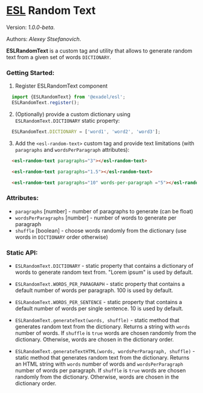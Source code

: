 # [ESL](../../../) Random Text

Version: *1.0.0-beta*.

Authors: *Alexey Stsefanovich*.

<a name="intro"></a>

**ESLRandomText** is a custom tag and utility that allows to generate random text from a given set of words `DICTIONARY`.

### Getting Started:

1. Register ESLRandomText component
```js
  import {ESLRandomText} from '@exadel/esl';
  ESLRandomText.register();
```

2. (Optionally) provide a custom dictionary using `ESLRandomText.DICTIONARY` static property:
```js
  ESLRandomText.DICTIONARY = ['word1', 'word2', 'word3'];
```

3. Add the `<esl-random-text>` custom tag and provide text limitations (with `paragraphs` and `wordsPerParagraph` attributes):
```html
  <esl-random-text paragraphs="3"></esl-random-text>
```
```html
  <esl-random-text paragraphs="1.5"></esl-random-text>
```
```html
  <esl-random-text paragraphs="10" words-per-paragraph ="5"></esl-random-text>
```

### Attributes:

- `paragraphs` \[number] - number of paragraphs to generate (can be float)
- `wordsPerParagraphs` \[number] - number of words to generate per paragraph
- `shuffle` \[boolean] - choose words randomly from the dictionary (use words in `DICTIONARY` order otherwise)


### Static API:

- `ESLRandomText.DICTIONARY` - static property that contains a dictionary of words to generate random text from.
  "Lorem ipsum" is used by default.

- `ESLRandomText.WORDS_PER_PARAGRAPH` - static property that contains a default number of words per paragraph.
  100 is used by default.

- `ESLRandomText.WORDS_PER_SENTENCE` - static property that contains a default number of words per single sentence.
  10 is used by default.

- `ESLRandomText.generateText(words, shuffle)` - static method that generates random text from the dictionary.
  Returns a string with `words` number of words. If `shuffle` is `true` words are chosen randomly from the dictionary.
  Otherwise, words are chosen in the dictionary order.

- `ESLRandomText.generateTextHTML(words, wordsPerParagraph, shuffle)` - static method that generates random text from the dictionary.
  Returns an HTML string with `words` number of words and `wordsPerParagraph` number of words per paragraph.
  If `shuffle` is `true` words are chosen randomly from the dictionary. Otherwise, words are chosen in the dictionary order.
